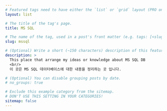 ```yaml
---
# Featured tags need to have either the `list` or `grid` layout (PRO only).
layout: list

# The title of the tag's page.
title: MS SQL

# The name of the tag, used in a post's front matter (e.g. tags: [<slug>]).
slug: mssql

# (Optional) Write a short (~150 characters) description of this featured tag.
description: >
  This place that arrange my ideas or knowledge about MS SQL DB
  <br/>
  이 곳은 MS SQL 데이터베이스에 대한 내용을 정리하는 곳 입니다.

# (Optional) You can disable grouping posts by date.
# no_groups: true

# Exclude this example category from the sitemap.
# DON'T USE THIS SETTING IN YOUR CATEGORIES!
sitemap: false
---
```

